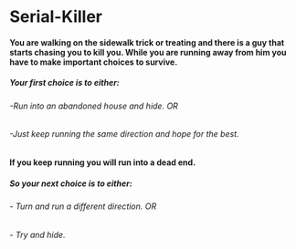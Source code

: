 
# Serial-Killer
#### You are walking on the sidewalk trick or treating and there is a guy that starts chasing you to kill you. While you are running away from him you have to make important choices to survive.
##### Your first choice is to either:
###### -Run into an abandoned house and hide. OR 
###### -Just keep running the same direction and hope for the best.
#### If you keep running you will run into a dead end.
##### So your next choice is to either:
###### - Turn and run a different direction. OR 
###### - Try and hide.

